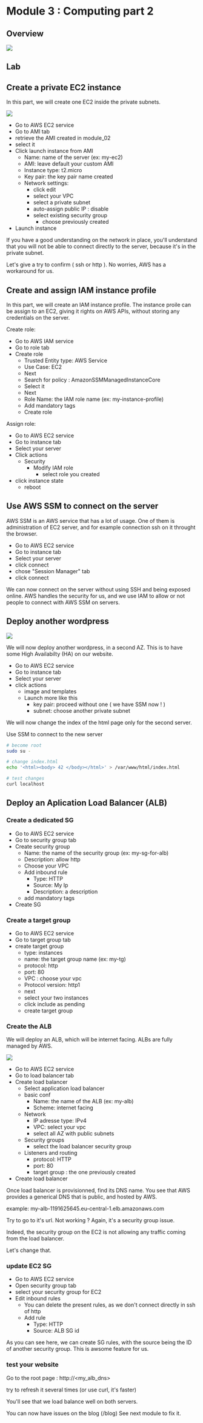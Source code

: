 # Module 3 : Computing part 2

## Overview
![](../ressources/assets/module_03-0.png)


## Lab

## Create a private EC2 instance

In this part, we will create one EC2 inside the private subnets.

![](../ressources/assets/module_03-1.png)

* Go to AWS EC2 service
* Go to AMI tab
* retrieve the AMI created in module_02
* select it
* Click launch instance from AMI
  * Name: name of the server (ex: my-ec2)
  * AMI: leave default  your custom AMI
  * Instance type:  t2.micro
  * Key pair: the key pair name created
  * Network settings:
    * click edit
    * select your VPC
    * select a private subnet
    * auto-assign public IP : disable
    * select existing security group
      * choose previously created
* Launch instance

If you have a good understanding on the network in place, you'll understand that you will not be able to connect directly to the server, because it's in the private subnet.

Let's give a try to confirm ( ssh or http ).
No worries, AWS has a workaround for us.

## Create and assign IAM instance profile

In this part, we will create an IAM instance profile.
The instance proile can be assign to an EC2, giving it rights on AWS APIs, without storing any credentials on the server.

Create role: 
* Go to AWS IAM service
* Go to role tab
* Create role
  * Trusted Entity type: AWS Service
  * Use Case: EC2
  * Next
  * Search for policy : AmazonSSMManagedInstanceCore
  * Select it
  * Next
  * Role Name: the IAM role name (ex: my-instance-profile)
  * Add mandatory tags
  * Create role

Assign role:
* Go to AWS EC2 service
* Go to instance tab
* Select your server
* Click actions
  * Security
    * Modify IAM role
      * select role you created
* click instance state
  * reboot

## Use AWS SSM to connect on the server

AWS SSM is an AWS service that has a lot of usage. 
One of them is administration of EC2 server, and for example connection ssh on it throught the browser.

* Go to AWS EC2 service
* Go to instance tab
* Select your server
* click connect
* chose "Session Manager" tab
* click connect

We can now connect on the server without using SSH and being exposed online.
AWS handles the security for us, and we use IAM to allow or not people to connect with AWS SSM on servers. 

## Deploy another wordpress
![](../ressources/assets/module_03-2.png)

We will now deploy another wordpress, in a second AZ.
This is to have some High Availabilty (HA) on our website.

* Go to AWS EC2 service
* Go to instance tab
* Select your server
* click actions
  * image and templates
  * Launch more like this
    * key pair: proceed without one ( we have SSM now ! )
    * subnet: choose another private subnet

We will now change the index of the html page only for the second server.

Use SSM to connect to the new server

```sh
# become root 
sudo su - 

# change index.html 
echo '<html><body> 42 </body></html>' > /var/www/html/index.html

# test changes
curl localhost
```

## Deploy an Aplication Load Balancer (ALB)

### Create a dedicated SG

* Go to AWS EC2 service
* Go to security group tab
* Create security group
  * Name: the name of the security group (ex: my-sg-for-alb)
  * Description: allow http
  * Choose your VPC
  * Add inbound rule
    * Type: HTTP
    * Source: My Ip
    * Description: a description
  * add mandatory tags
* Create SG

### Create a target group

* Go to AWS EC2 service
* Go to target group tab
* create target group
  * type: instances
  * name: the target group name (ex: my-tg)
  * protocol: http
  * port: 80
  * VPC : choose your vpc
  * Protocol version: http1
  * next
  * select your two instances
  * click include as pending
  * create target group

### Create the ALB

We will deploy an ALB, which will be internet facing.
ALBs are fully managed by AWS.

![](../ressources/assets/module_03-3.png)

* Go to AWS EC2 service
* Go to load balancer tab
* Create load balancer
  * Select application load balancer
  * basic conf
    * Name: the name of the ALB (ex: my-alb)
    * Scheme: internet facing
  * Network
    * IP adresse type: IPv4
    * VPC: select your vpc
    * select all AZ with public subnets
  * Security groups
    * select the load balancer security group
  * Listeners and routing
    * protocol: HTTP
    * port: 80
    * target group : the one previously created
* Create load balancer


Once load balancer is provisionned, find its DNS name.
You see that AWS provides a generical DNS that is public, and hosted by AWS.

example: my-alb-1191625645.eu-central-1.elb.amazonaws.com

Try to go to it's url. 
Not working ?
Again, it's a security group issue.

Indeed, the security group on the EC2 is not allowing any traffic coming from the load balancer.

Let's change that.

### update EC2 SG
* Go to AWS EC2 service
* Open security group tab
* select your security group for EC2
* Edit inbound rules
  * You can delete the present rules, as we don't connect directly in ssh of http
  * Add rule
    * Type: HTTP
    * Source: ALB SG id
      
As you can see here, we can create SG rules, with the source being the ID of another security group.
This is awsome feature for us.

### test your website

Go to the root page : 
http://<my_alb_dns>

try to refresh it several times (or use curl, it's faster)

You'll see that we load balance well on both servers.

You can now have issues on the blog (/blog)
See next module to fix it.

